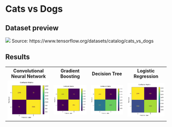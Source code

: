 # Cats vs Dogs

## Dataset preview
<img src="https://raw.githubusercontent.com/alex-lt-kong/detecting-causality-with-simple-models/main/04_cats-vs-dogs/images/ds-preview.png" />
Source: https://www.tensorflow.org/datasets/catalog/cats_vs_dogs

## Results

<table>
  <tr>
    <th>Convolutional Neural Network</th>
    <th>Gradient Boosting</th>
    <th>Decision Tree</th>
    <th>Logistic Regression</th>
  </tr>
  <tr>
    <td><img src="https://github.com/alex-lt-kong/detect-predictive-power-with-simple-models/blob/d7a37ab63d983690786decb333d9422921030fc9/04_cats-vs-dogs/images/results-cnn.png" /></td>
    <td><img src="https://github.com/alex-lt-kong/detect-predictive-power-with-simple-models/blob/d7a37ab63d983690786decb333d9422921030fc9/04_cats-vs-dogs/images/results-gb.png" /></td>
    <td><img src="https://github.com/alex-lt-kong/detect-predictive-power-with-simple-models/blob/d7a37ab63d983690786decb333d9422921030fc9/04_cats-vs-dogs/images/results-dt.png" /></td>
    <td><img src="https://github.com/alex-lt-kong/detect-predictive-power-with-simple-models/blob/d7a37ab63d983690786decb333d9422921030fc9/04_cats-vs-dogs/images/results-lr.png" /></td>
  </tr>
</table>